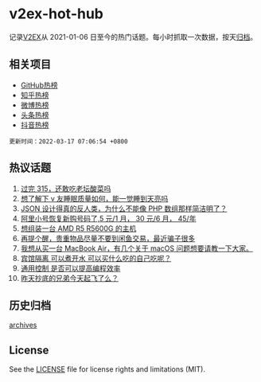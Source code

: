 # v2ex-hot-hub

 记录[V2EX](https://www.v2ex.com/)从 2021-01-06 日至今的热门话题。每小时抓取一次数据，按天[归档](archives)。
 
 ## 相关项目

- [GitHub热榜](https://github.com/lonnyzhang423/github-hot-hub)
- [知乎热榜](https://github.com/lonnyzhang423/zhihu-hot-hub)
- [微博热榜](https://github.com/lonnyzhang423/weibo-hot-hub)
- [头条热榜](https://github.com/lonnyzhang423/toutiao-hot-hub)
- [抖音热榜](https://github.com/lonnyzhang423/douyin-hot-hub)


 `更新时间：2022-03-17 07:06:54 +0800`

## 热议话题

1. [过完 315，还敢吃老坛酸菜吗](https://www.v2ex.com/t/840697)
1. [想了解下 v 友睡眠质量如何，能一觉睡到天亮吗](https://www.v2ex.com/t/840652)
1. [JSON 设计得真的反人类，为什么不能像 PHP 数组那样简洁明了？](https://www.v2ex.com/t/840707)
1. [阿里小号恢复新购号码了,5 元/1 月， 30 元/6 月， 45/年](https://www.v2ex.com/t/840722)
1. [想组装一台 AMD R5 R5600G 的主机](https://www.v2ex.com/t/840651)
1. [再提个醒，贵重物品尽量不要到闲鱼交易，最近骗子很多](https://www.v2ex.com/t/840726)
1. [我想从买一台 MacBook Air，有几个关于 macOS 问题想要请教一下大家。](https://www.v2ex.com/t/840648)
1. [宾馆隔离 可以煮开水 可以买什么吃的自己吃呢？](https://www.v2ex.com/t/840863)
1. [通用控制 是否可以提高编程效率](https://www.v2ex.com/t/840704)
1. [昨天抄底的兄弟今天起飞了么？](https://www.v2ex.com/t/840757)

## 历史归档

[archives](archives)

## License

See the [LICENSE](LICENSE) file for license rights and limitations (MIT).
